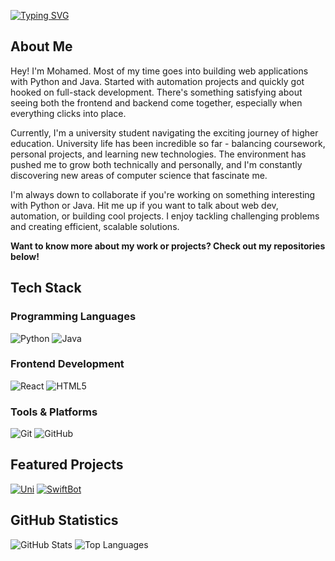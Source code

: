[![Typing SVG](https://readme-typing-svg.herokuapp.com?font=Fira+Code&size=32&duration=1500&pause=1000&color=A9FEF7&center=true&vCenter=true&width=940&lines=Full+Stack+Developer;Python+%26+Java+Specialist;Building+Modern+Web+Applications)](https://git.io/typing-svg)

## About Me

Hey! I'm Mohamed. Most of my time goes into building web applications with Python and Java. Started with automation projects and quickly got hooked on full-stack development. There's something satisfying about seeing both the frontend and backend come together, especially when everything clicks into place.

Currently, I'm a university student navigating the exciting journey of higher education. University life has been incredible so far - balancing coursework, personal projects, and learning new technologies. The environment has pushed me to grow both technically and personally, and I'm constantly discovering new areas of computer science that fascinate me.

I'm always down to collaborate if you're working on something interesting with Python or Java. Hit me up if you want to talk about web dev, automation, or building cool projects. I enjoy tackling challenging problems and creating efficient, scalable solutions.

**Want to know more about my work or projects? Check out my repositories below!**

## Tech Stack

### Programming Languages

![Python](https://img.shields.io/badge/Python-3776AB?style=for-the-badge&logo=python&logoColor=white)
![Java](https://img.shields.io/badge/Java-007396?style=for-the-badge&logo=java&logoColor=white)

### Frontend Development

![React](https://img.shields.io/badge/React-20232A?style=for-the-badge&logo=react&logoColor=61DAFB)
![HTML5](https://img.shields.io/badge/HTML5-E34F26?style=for-the-badge&logo=html5&logoColor=white)

### Tools & Platforms

![Git](https://img.shields.io/badge/Git-F05032?style=for-the-badge&logo=git&logoColor=white)
![GitHub](https://img.shields.io/badge/GitHub-181717?style=for-the-badge&logo=github&logoColor=white)

## Featured Projects

[![Uni](https://github-readme-stats.vercel.app/api/pin/?username=Salax2&repo=Uni&theme=tokyonight&hide_border=true)](https://github.com/Salax2/Uni)
[![SwiftBot](https://github-readme-stats.vercel.app/api/pin/?username=Salax2&repo=SwiftBot&theme=tokyonight&hide_border=true)](https://github.com/Salax2/SwiftBot)

## GitHub Statistics

![GitHub Stats](https://github-readme-stats.vercel.app/api?username=Salax2&show_icons=true&theme=tokyonight&hide_border=true)
![Top Languages](https://github-readme-stats.vercel.app/api/top-langs/?username=Salax2&layout=compact&theme=tokyonight&hide_border=true)
